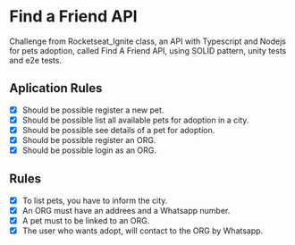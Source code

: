 # Find a Friend API

Challenge from Rocketseat_Ignite class, an API with Typescript and Nodejs for pets adoption, called Find A Friend API, using SOLID pattern, unity tests and e2e tests.

## Aplication Rules
- [x] Should be possible register a new pet.
- [x] Should be possible list all available pets for adoption in a city.
- [x] Should be possible see details of a pet for adoption.
- [x] Should be possible register an ORG.
- [x] Should be possible login as an ORG.

## Rules
- [x] To list pets, you have to inform the city.
- [x] An ORG must have an addrees and a Whatsapp number.
- [x] A pet must to be linked to an ORG.
- [x] The user who wants adopt, will contact to the ORG by Whatsapp.
